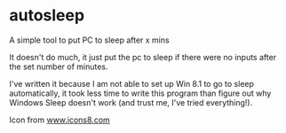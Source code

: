autosleep
=========

A simple tool to put PC to sleep after x mins

It doesn't do much, it just put the pc to sleep if there were no inputs after the set number of minutes.

I've written it because I am not able to set up Win 8.1 to go to sleep automatically, it took less time to write this program than figure out why Windows Sleep doesn't work (and trust me, I've tried everything!).

Icon from www.icons8.com


